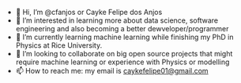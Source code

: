 - 👋 Hi, I’m @cfanjos or Cayke Felipe dos Anjos
- 👀 I’m interested in learning more about data science, software engineering and also becoming a better dewveloper/programmer
- 🌱 I’m currently learning machine learning while finishing my PhD in Physics at Rice University.
- 💞️ I’m looking to collaborate on big open source projects that might require machine learning or experience with Physics or modelling
- 📫 How to reach me: my email is caykefelipe01@gmail.com

<!---
cfanjos/cfanjos is a ✨ special ✨ repository because its `README.md` (this file) appears on your GitHub profile.
You can click the Preview link to take a look at your changes.
--->
